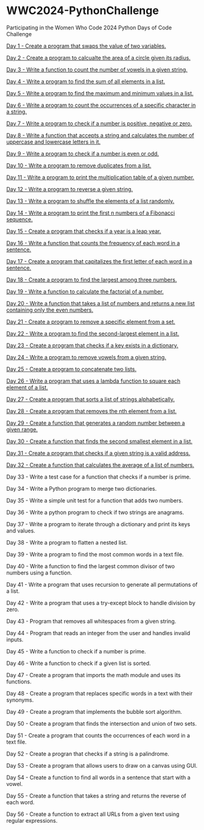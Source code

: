 # WWC2024-PythonChallenge
Participating in the Women Who Code 2024 Python Days of Code Challenge

[Day 1 - Create a program that swaps the value of two variables.](PythonCodeChallengeDay1.ipynb)

[Day 2 - Create a program to calcualte the area of a circle given its radius.](PythonCodeChallengeDay2.ipynb)

[Day 3 - Write a function to count the number of vowels in a given string.](PythonChallengeDay3.ipynb)

[Day 4 - Write a program to find the sum of all elements in a list.](PythonChallengeDay4.ipynb)

[Day 5 - Write a program to find the maximum and minimum values in a list.](PythonChallengeDay5.ipynb)

[Day 6 - Write a program to count the occurrences of a specific character in a string.](PythonCodeChallengeDay7.ipynb)

[Day 7 - Write a program to check if a number is positive, negative or zero.](PythonCodeChallengeDay7.ipynb)

[Day 8 - Write a function that accepts a string and calculates the number of uppercase and lowercase letters in it.](PythonCodeChallengeDay8.ipynb)

[Day 9 - Write a program to check if a number is even or odd.](PythonCodeChallengeDay9.ipynb)

[Day 10 - Write a program to remove duplicates from a list.](PythonCodeChallengeDay10.ipynb)

[Day 11 - Write a program to print the multiplication table of a given number.](PythonCodeChallengeDay11.ipynb)

[Day 12 - Write a program to reverse a given string.](PythonCodeChallengeDay12.ipynb)

[Day 13 - Write a program to shuffle the elements of a list randomly.](PythonCodeChallengeDay13.ipynb)

[Day 14 - Write a program to print the first n numbers of a Fibonacci sequence.](PythonCodeChallengeDay14.ipynb)

[Day 15 - Create a program that checks if a year is a leap year.](PythonCodeChallengeDay15.ipynb)

[Day 16 - Write a function that counts the frequency of each word in a sentence.](PythonCodeChallengeDay16.ipynb)

[Day 17 - Create a program that capitalizes the first letter of each word in a sentence.](PythonCodeChallengeDay17.ipynb)

[Day 18 - Create a program to find the largest among three numbers.](PythonCodeChallengeDay18.ipynb)

[Day 19 - Write a function to calculate the factorial of a number.](PythonCodeChallengeDay19.ipynb)

[Day 20 - Write a function that takes a list of numbers and returns a new list containing only the even numbers.](PythonCodeChallengeDay20.ipynb)

[Day 21 - Create a program to remove a specific element from a set.](PythonCodeChallengeDay21.ipynb)

[Day 22 - Write a program to find the second-largest element in a list.](PythonCodeChallengeDay22.ipynb)

[Day 23 - Create a program that checks if a key exists in a dictionary.](PythonCodeChallengeDay23.ipynb)

[Day 24 - Write a program to remove vowels from a given string.](PythonCodeChallengeDay24.ipynb)

[Day 25 - Create a program to concatenate two lists.](PythonCodeChallengeDay25.ipynb)

[Day 26 - Write a program that uses a lambda function to square each element of a list.](PythonCodeChallengeDay26.ipynb)

[Day 27 - Create a program that sorts a list of strings alphabetically.](PythonCodeChallengeDay27.ipynb)

[Day 28 - Create a program that removes the nth element from a list.](PythonCodeChallengeDay28.ipynb)

[Day 29 - Create a function that generates a random number between a given range.](PythonCodeChallenge29.ipynb)

[Day 30 - Create a function that finds the second smallest element in a list.](PythonCodeChallengeDay30.ipynb)

[Day 31 - Create a program that checks if a given string is a valid address.](PythonCodeChallengeDay31.ipynb)

[Day 32 - Create a function that calculates the average of a list of numbers.](PythonCodeChallengeDay32.ipynb)

Day 33 - Write a test case for a function that checks if a number is prime.

Day 34 - Write a Python program to merge two dictionaries.

Day 35 - Write a simple unit test for a function that adds two numbers.

Day 36 - Write a python program to check if two strings are anagrams.

Day 37 - Write a program to iterate through a dictionary and print its keys and values.

Day 38 - Write a program to flatten a nested list.

Day 39 - Write a program to find the most common words in a text file.

Day 40 - Write a function to find the largest common divisor of two numbers using a function.

Day 41 - Write a program that uses recursion to generate all permutations of a list.

Day 42 - Write a program that uses a try-except block to handle division by zero.

Day 43 - Program that removes all whitespaces from a given string.

Day 44 - Program that reads an integer from the user and handles invalid inputs.

Day 45 - Write a function to check if a number is prime.

Day 46 - Write a function to check if a given list is sorted.

Day 47 - Create a program that imports the math module and uses its functions.

Day 48 - Create a program that replaces specific words in a text with their synonyms.

Day 49 - Create a program that implements the bubble sort algorithm.

Day 50 - Create a program that finds the intersection and union of two sets.

Day 51 - Create a program that counts the occurrences of each word in a text file.

Day 52 - Create a progran that checks if a string is a palindrome.

Day 53 - Create a program that allows users to draw on a canvas using GUI.

Day 54 - Create a function to find all words in a sentence that start with a vowel.

Day 55 - Create a function that takes a string and returns the reverse of each word.

Day 56 - Create a function to extract all URLs from a given text using regular expressions.


